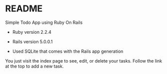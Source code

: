 # README

Simple Todo App using Ruby On Rails



* Ruby version 2.2.4
* Rails version 5.0.0.1

* Used SQLite that comes with the Rails app generation

You just visit the index page to see, edit, or delete your tasks. Follow the link at the top to add a new task.
